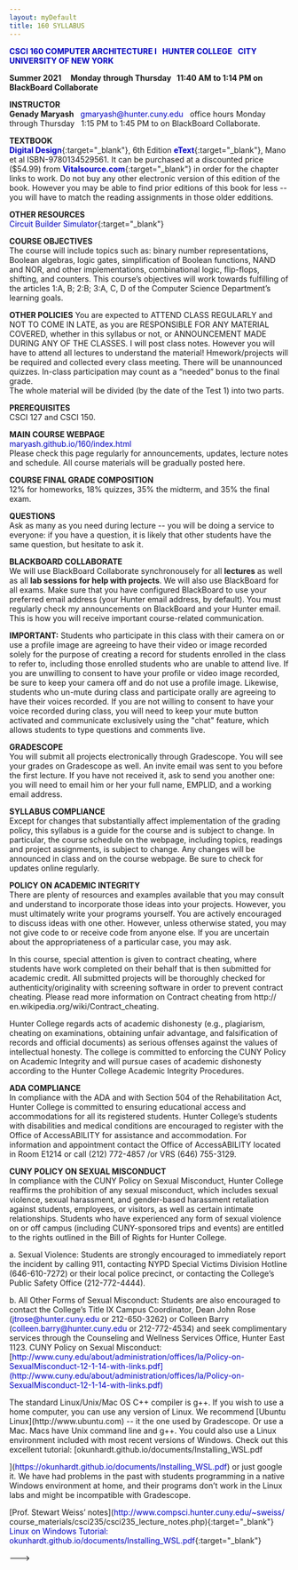 ```yaml
---
layout: myDefault 
title: 160 SYLLABUS  
---
```


**[CSCI 160 COMPUTER ARCHITECTURE I &nbsp; HUNTER COLLEGE &nbsp; CITY UNIVERSITY OF NEW YORK](index.html)**  

**Summer 2021 &nbsp; &nbsp; Monday through Thursday &nbsp; 11:40 AM to 1:14 PM on BlackBoard Collaborate**
  
**INSTRUCTOR**  
**Genady Maryash** &nbsp; gmaryash@hunter.cuny.edu &nbsp; office hours Monday through Thursday &nbsp; 1:15 PM to 1:45 PM to on BlackBoard Collaborate.  
  
**TEXTBOOK**  
[**Digital Design**](https://www.pearson.com/store/p/mano-ciletti-digital-design-with-an-introduction-to-the-verilog-hdl-vhdl-and-systemverilog-6-e/3100003043990/9780137208333){:target="_blank"}, 6th Edition [**eText**](){:target="_blank"}, Mano et al ISBN-9780134529561. It can be purchased at a discounted price ($54.99) from [**Vitalsource.com**](https://www.pearson.com/store/p/mano-ciletti-digital-design-with-an-introduction-to-the-verilog-hdl-vhdl-and-systemverilog-6-e/3100003043990/9780137208333){:target="_blank"} in order for the chapter links to work.  Do not buy any other electronic version of this edition of the book. However you may be able to find prior editions of this book for less -- you will have to match the reading assignments in those older edditions.  
  
**OTHER RESOURCES**  
[Circuit Builder Simulator](http://www.neuroproductions.be/logic-lab/index.php){:target="_blank"}  
  
**COURSE OBJECTIVES**  
The course will include topics such as: binary number representations, Boolean algebras, logic gates, simplification of Boolean functions, NAND and NOR, and other implementations, combinational logic, flip-flops, shifting, and counters. This course’s objectives will work towards fulfilling of the articles 1:A, B; 2:B; 3:A, C, D of the Computer Science Department’s learning goals.  
  
**OTHER POLICIES**
You are expected to ATTEND CLASS REGULARLY and NOT TO COME IN LATE, as you are RESPONSIBLE FOR ANY MATERIAL COVERED, whether in
this syllabus or not, or ANNOUNCEMENT MADE DURING ANY OF THE CLASSES. I will post class notes. However you will have to attend all lectures to understand the material! Hmework/projects will be required and collected every class meeting.  There will be unannounced quizzes.  In-class participation may count as a “needed” bonus to the final grade.  
The whole material will be divided (by the date of the Test 1) into two parts.  
  
**PREREQUISITES**  
CSCI 127 and CSCI 150.  

**MAIN COURSE WEBPAGE**  
[maryash.github.io/160/index.html](https://maryash.github.io/160/index.html)  
Please check this page regularly for announcements, updates, lecture notes and schedule. All course materials will be gradually posted here. 
  
**COURSE FINAL GRADE COMPOSITION**  
12% for homeworks, 18% quizzes, 35% the midterm, and 35% the final exam. 
  
**QUESTIONS**  
Ask as many as you need during lecture -- you will be doing a service to everyone:  if you have a question, it is likely that other students have the same question, but hesitate to ask it.      

**BLACKBOARD COLLABORATE**  
We will use BlackBoard Collaborate synchronousely for all **lectures** as well as all **lab sessions for help with projects**.  We will also use BlackBoard for all exams.  Make sure that you have configured BlackBoard to use your preferred email address (your Hunter email address, by default).  You must regularly check my announcements on BlackBoard and your Hunter email. This is how you will receive important course-related communication.  
  
**IMPORTANT:** Students who participate in this class with their camera on or use a profile image are agreeing to have their video or image recorded solely for the purpose of creating a record for students enrolled in the class to refer to, including those enrolled students who are unable to attend live. If you are unwilling to consent to have your profile or video image recorded, be sure to keep your camera off and do not use a profile image. Likewise, students who un-mute during class and participate orally are agreeing to have their voices recorded. If you are not willing to consent to have your voice recorded during class, you will need to keep your mute button activated and communicate exclusively using the "chat" feature, which allows students to type questions and comments live.

**GRADESCOPE**  
You will submit all projects electronically through Gradescope. You will see your grades on Gradescope as well. An invite email was sent to you before the first lecture. If you have not received it, ask to send you another one: you will need to email him or her your full name, EMPLID, and a working email address. 

**SYLLABUS COMPLIANCE**  
Except for changes that substantially affect implementation of the grading policy, this syllabus is a guide for the course and is subject to change. In particular, the course schedule on the webpage, including topics, readings and project assignments, is subject to change. Any changes will be announced in class and on the course webpage. Be sure to check for updates online regularly.  

**POLICY ON ACADEMIC INTEGRITY**  
There are plenty of resources and examples available that you may consult and understand to incorporate those ideas into your projects. However, you must ultimately write your programs yourself. You are actively encouraged to discuss ideas with one other. However, unless otherwise stated, you may not give code to or receive code from anyone else. If you are uncertain about the appropriateness of a particular case, you may ask.  
  
In this course, special attention is given to contract cheating, where students have work completed on their behalf that is then submitted for academic credit. All submitted projects will be thoroughly checked for authenticity/originality with screening software in order to prevent contract cheating. Please read more information on Contract cheating from http://
en.wikipedia.org/wiki/Contract_cheating.  
  
Hunter College regards acts of academic dishonesty (e.g., plagiarism, cheating on examinations, obtaining unfair advantage, and falsification of records and official documents) as serious offenses against the values of intellectual honesty. The college is committed to enforcing the CUNY Policy on Academic Integrity and will pursue cases of academic dishonesty according
to the Hunter College Academic Integrity Procedures.  

**ADA COMPLIANCE**   
In compliance with the ADA and with Section 504 of the Rehabilitation Act, Hunter College is committed to ensuring educational access and accommodations for all its registered students. Hunter College’s students with disabilities and medical conditions are encouraged to register with the Office of AccessABILITY for assistance and accommodation. For information and appointment contact the Office of AccessABILITY located in Room E1214 or call (212) 772-4857 /or VRS (646) 755-3129.

**CUNY POLICY ON SEXUAL MISCONDUCT**  
In compliance with the CUNY Policy on Sexual Misconduct, Hunter College reaffirms the prohibition of any sexual misconduct, which includes sexual violence, sexual harassment, and gender-based harassment retaliation against students, employees, or visitors, as well as certain intimate relationships. Students who have experienced any form of sexual violence on or off campus (including CUNY-sponsored trips and events) are entitled to the rights outlined in the Bill of Rights for Hunter College.  
  
a. Sexual Violence: Students are strongly encouraged to immediately report the incident by calling 911, contacting NYPD Special Victims Division Hotline (646-610-7272) or their local police precinct, or contacting the College’s Public Safety Office (212-772-4444).  
  
b. All Other Forms of Sexual Misconduct: Students are also encouraged to contact the College’s Title IX Campus Coordinator, Dean John Rose (jtrose@hunter.cuny.edu or 212-650-3262) or Colleen Barry (colleen.barry@hunter.cuny.edu or 212-772-4534) and seek complimentary services through the Counseling and Wellness Services Office, Hunter East 1123. CUNY Policy on Sexual Misconduct:  
[http://www.cuny.edu/about/administration/offices/la/Policy-on-SexualMisconduct-12-1-14-with-links.pdf](http://www.cuny.edu/about/administration/offices/la/Policy-on-SexualMisconduct-12-1-14-with-links.pdf)  
  
<!---  
  
TUTORING   
There are dedicated computer lab for this course: HUNTER NORTH 1001B. It is staffed with tutors, who are there to help you. Please take advantage of them. You can ask for help with labs, projects, and general course material Monday through Friday from 11:00 AM to 6:00 PM.   
  
**SOURCE CODE FROM TEXTBOOK AND SLIDES**  
[**TextbookSourceCode.zip**](files/TextbookSourceCode.zip)

**PROGRAMMING PROJECTS**  
I hope you will enjoy the programming projects! There will be seven programming projects.  You will have a week to complete each project. Every program must comply with the [Programming Guidelines](programming_guidelines.html){:target="_blank"}. You **must read** this document, it contains guidelines about submission, lateness, plagiarism, grading and logging into your Linux accounts.  

**SOFTWARE**  
This course it taught in Linux and your programs must be able to run on a Linux platform. <!--- On campus, you may use the 1001C and 1001B labs to do your work for this course. ---> The standard Linux/Unix/Mac OS C++ compiler is g++. If you wish to use a home computer, you can use any version of Linux. We recommend [Ubuntu Linux](http://www.ubuntu.com) -- it the one used by Gradescope.  Or use a Mac.  Macs have Unix command line and g++.  You could also use a Linux environment included with most recent versions of Windows.  Check out this excellent tutorial: [okunhardt.github.io/documents/Installing_WSL.pdf
](https://okunhardt.github.io/documents/Installing_WSL.pdf) or just google it. We have had problems in the past with students programming in a native Windows environment at home, and their programs don’t work in the Linux labs and might be incompatible with Gradescope.  

[Prof. Stewart Weiss’ notes](http://www.compsci.hunter.cuny.edu/~sweiss/ course_materials/csci235/csci235_lecture_notes.php){:target="_blank"}  
[Linux on Windows Tutorial: okunhardt.github.io/documents/Installing_WSL.pdf](https://okunhardt.github.io/documents/Installing_WSL.pdf){:target="_blank"}  


--->  
  
<style>  
table {
    border-collapse: collapse;
}
table, td, th {
    text-align: left;
    padding: 5px;
    border: 1px solid #dee1e4;
}
tr:nth-child(even) {background-color: #fafafa;}
tr:nth-child(odd) {background-color: #ffffff;}
hr.style-six {
    border: 0;
    height: 0;
    border-top: 1px solid rgba(0, 0, 0, 0.1);
    border-bottom: 1px solid rgba(255, 255, 255, 0.3);
}
a:link {
    text-decoration: none;
    color: #0000BF;
}
a:visited {
    text-decoration: none;
    color: #0000BF;
}
a:hover {
    text-decoration: none;
    color: #0000FF;
}
a:active {
    text-decoration: none;
    color: #00007F;
}
</style>
